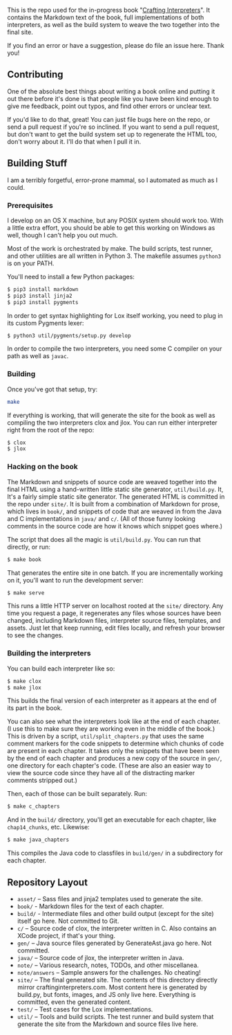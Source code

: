 This is the repo used for the in-progress book "[Crafting Interpreters][]". It
contains the Markdown text of the book, full implementations of both
interpreters, as well as the build system to weave the two together into the
final site.

[crafting interpreters]: http://craftinginterpreters.com

If you find an error or have a suggestion, please do file an issue here. Thank
you!

## Contributing

One of the absolute best things about writing a book online and putting it out
there before it's done is that people like you have been kind enough to give me
feedback, point out typos, and find other errors or unclear text.

If you'd like to do that, great! You can just file bugs here on the repo, or
send a pull request if you're so inclined. If you want to send a pull request,
but don't want to get the build system set up to regenerate the HTML too, don't
worry about it. I'll do that when I pull it in.

## Building Stuff

I am a terribly forgetful, error-prone mammal, so I automated as much as I
could.

### Prerequisites

I develop on an OS X machine, but any POSIX system should work too. With a
little extra effort, you should be able to get this working on Windows as well,
though I can't help you out much.

Most of the work is orchestrated by make. The build scripts, test runner, and
other utilities are all written in Python 3. The makefile assumes `python3` is
on your PATH.

You'll need to install a few Python packages:

```sh
$ pip3 install markdown
$ pip3 install jinja2
$ pip3 install pygments
```

In order to get syntax highlighting for Lox itself working, you need to plug in
its custom Pygments lexer:

```sh
$ python3 util/pygments/setup.py develop
```

In order to compile the two interpreters, you need some C compiler on your path
as well as `javac`.

### Building

Once you've got that setup, try:

```sh
make
```

If everything is working, that will generate the site for the book as well as
compiling the two interpreters clox and jlox. You can run either interpreter
right from the root of the repo:

```sh
$ clox
$ jlox
```

### Hacking on the book

The Markdown and snippets of source code are weaved together into the final
HTML using a hand-written little static site generator, `util/build.py`. It,
It's a fairly simple static site generator. The generated HTML is committed in
the repo under `site/`. It is built from a combination of Markdown for prose,
which lives in `book/`, and snippets of code that are weaved in from the Java
and C implementations in `java/` and `c/`. (All of those funny looking comments
in the source code are how it knows which snippet goes where.)

The script that does all the magic is `util/build.py`. You can run that
directly, or run:

```sh
$ make book
```

That generates the entire site in one batch. If you are incrementally working
on it, you'll want to run the development server:

```sh
$ make serve
```

This runs a little HTTP server on localhost rooted at the `site/` directory.
Any time you request a page, it regenerates any files whose sources have been
changed, including Markdown files, interpreter source files, templates, and
assets. Just let that keep running, edit files locally, and refresh your
browser to see the changes.

### Building the interpreters

You can build each interpreter like so:

```sh
$ make clox
$ make jlox
```

This builds the final version of each interpreter as it appears at the end of
its part in the book.

You can also see what the interpreters look like at the end of each chapter.
(I use this to make sure they are working even in the middle of the book.) This
is driven by a script, `util/split_chapters.py` that uses the same comment
markers for the code snippets to determine which chunks of code are present in
each chapter. It takes only the snippets that have been seen by the end of each
chapter and produces a new copy of the source in `gen/`, one directory for
each chapter's code. (These are also an easier way to view the source code
since they have all of the distracting marker comments stripped out.)

Then, each of those can be built separately. Run:

```sh
$ make c_chapters
```

And in the `build/` directory, you'll get an executable for each chapter, like
`chap14_chunks`, etc. Likewise:

```sh
$ make java_chapters
```

This compiles the Java code to classfiles in `build/gen/` in a subdirectory for
each chapter.

## Repository Layout

*   `asset/` – Sass files and jinja2 templates used to generate the site.
*   `book/` - Markdown files for the text of each chapter.
*   `build/` - Intermediate files and other build output (except for the site)
    itself go here. Not committed to Git.
*   `c/` – Source code of clox, the interpreter written in C. Also contains an
    XCode project, if that's your thing.
*   `gen/` – Java source files generated by GenerateAst.java go here. Not
    committed.
*   `java/` – Source code of jlox, the interpreter written in Java.
*   `note/` – Various research, notes, TODOs, and other miscellanea.
*   `note/answers` – Sample answers for the challenges. No cheating!
*   `site/` – The final generated site. The contents of this directory directly
    mirror craftinginterpreters.com. Most content here is generated by build.py,
    but fonts, images, and JS only live here. Everything is committed, even the
    generated content.
*   `test/` – Test cases for the Lox implementations.
*   `util/` – Tools and build scripts. The test runner and build system that
    generate the site from the Markdown and source files live here.
